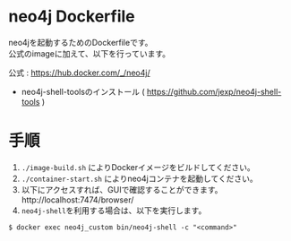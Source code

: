 neo4j Dockerfile
====

neo4jを起動するためのDockerfileです。  
公式のimageに加えて、以下を行っています。  

公式 : https://hub.docker.com/_/neo4j/

* neo4j-shell-toolsのインストール ( https://github.com/jexp/neo4j-shell-tools )

# 手順

1. `./image-build.sh` によりDockerイメージをビルドしてください。  
1. `./container-start.sh` によりneo4jコンテナを起動してください。
1. 以下にアクセスすれば、GUIで確認することができます。  
http://localhost:7474/browser/  
1. `neo4j-shell`を利用する場合は、以下を実行します。

```
$ docker exec neo4j_custom bin/neo4j-shell -c "<command>"
```
